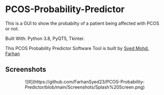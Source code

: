 # PCOS-Probability-Predictor
This is a GUI to show the probabilty of a patient being affected with PCOS or not. 

Built With: Python 3.8, PyQT5, Tkinter.

This PCOS Probability Predictor Software Tool is built by [Syed Mohd. Farhan](https://github.com/FarhanSyed23)

## Screenshots

<p align="center">
![lll](https://github.com/FarhanSyed23/PCOS-Probability-Predictor/blob/main/Screenshots/Splash%20Screen.png)

</p>
